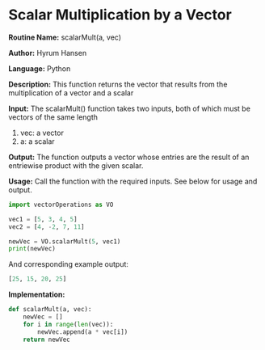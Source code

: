 # Scalar Multiplication by a Vector

**Routine Name:** scalarMult(a, vec)

**Author:** Hyrum Hansen

**Language:** Python

**Description:** This function returns the vector that results from the multiplication of a vector and a scalar

**Input:** The scalarMult() function takes two inputs, both of which must be vectors of the same length
1. vec: a vector
2. a: a scalar

**Output:** The function outputs a vector whose entries are the result of an entriewise product with the given scalar.

**Usage:** Call the function with the required inputs. See below for usage and output.

```python
import vectorOperations as VO

vec1 = [5, 3, 4, 5]
vec2 = [4, -2, 7, 11]

newVec = VO.scalarMult(5, vec1)
print(newVec)
```

And corresponding example output:

```python
[25, 15, 20, 25]
```

**Implementation:**

```python
def scalarMult(a, vec):
    newVec = []
    for i in range(len(vec)):
        newVec.append(a * vec[i])
    return newVec
```


